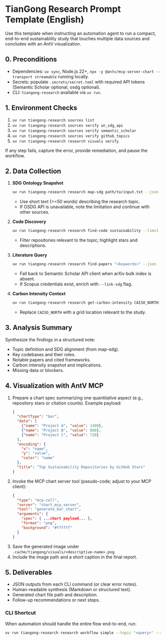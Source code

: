 # TianGong Research Prompt Template (English)

Use this template when instructing an automation agent to run a compact, end-to-end sustainability study that touches multiple data sources and concludes with an AntV visualization.

## 0. Preconditions

- Dependencies: `uv sync`, Node.js 22+, `npx -y @antv/mcp-server-chart --transport streamable` running locally.
- Secrets: populate `.secrets/secret.toml` with required API tokens (Semantic Scholar optional, osdg optional).
- CLI: `tiangong-research` available via `uv run`.

## 1. Environment Checks

1. `uv run tiangong-research sources list`
2. `uv run tiangong-research sources verify un_sdg_api`
3. `uv run tiangong-research sources verify semantic_scholar`
4. `uv run tiangong-research sources verify github_topics`
5. `uv run tiangong-research research visuals verify`

If any step fails, capture the error, provide remediation, and pause the workflow.

## 2. Data Collection

1. **SDG Ontology Snapshot**
   ```bash
   uv run tiangong-research research map-sdg path/to/input.txt --json
   ```
   - Use short text (>=50 words) describing the research topic.
   - If OSDG API is unavailable, note the limitation and continue with other sources.

2. **Code Discovery**
   ```bash
   uv run tiangong-research research find-code sustainability --limit 5 --json
   ```
   - Filter repositories relevant to the topic; highlight stars and descriptions.

3. **Literature Query**
   ```bash
   uv run tiangong-research research find-papers "<keywords>" --json
   ```
   - Fall back to Semantic Scholar API client when arXiv bulk index is absent.
   - If Scopus credentials exist, enrich with `--link-sdg` flag.

4. **Carbon Intensity Context**
   ```bash
   uv run tiangong-research research get-carbon-intensity CAISO_NORTH --json
   ```
   - Replace `CAISO_NORTH` with a grid location relevant to the study.

## 3. Analysis Summary

Synthesize the findings in a structured note:

- Topic definition and SDG alignment (from map-sdg).
- Key codebases and their roles.
- Notable papers and cited frameworks.
- Carbon intensity snapshot and implications.
- Missing data or blockers.

## 4. Visualization with AntV MCP

1. Prepare a chart spec summarizing one quantitative aspect (e.g., repository stars or citation counts). Example payload:
   ```json
   {
     "chartType": "bar",
     "data": [
       {"name": "Project A", "value": 1400},
       {"name": "Project B", "value": 860},
       {"name": "Project C", "value": 720}
     ],
     "encoding": {
       "x": "name",
       "y": "value",
       "color": "name"
     },
     "title": "Top Sustainability Repositories by GitHub Stars"
   }
   ```
2. Invoke the MCP chart server tool (pseudo-code; adjust to your MCP client):
   ```json
   {
     "type": "mcp-call",
     "server": "chart_mcp_server",
     "tool": "generate_bar_chart",
     "arguments": {
       "spec": { ...chart payload... },
       "format": "png",
       "background": "#ffffff"
     }
   }
   ```
3. Save the generated image under `.cache/tiangong/visuals/<descriptive-name>.png`.
4. Include the image path and a short caption in the final report.

## 5. Deliverables

- JSON outputs from each CLI command (or clear error notes).
- Human-readable synthesis (Markdown or structured text).
- Generated chart file path and description.
- Follow-up recommendations or next steps.

### CLI Shortcut

When automation should handle the entire flow end-to-end, run:

```bash
uv run tiangong-research research workflow simple --topic "<query>" --report-output reports/snapshot.md --chart-output visuals/snapshot.png
```
